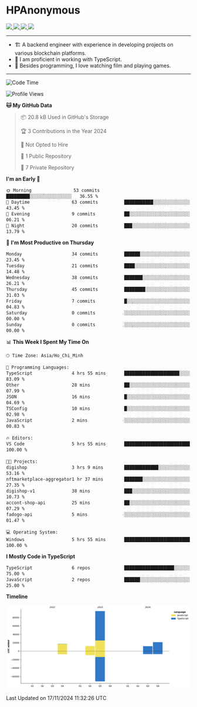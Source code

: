 # HPAnonymous
<p>
  <a href="https://twitter.com/HoratioPham98">
    <img src="https://img.shields.io/badge/-Twitter-1ca0f1?style=flat-square&labelColor=1ca0f1&logo=twitter&logoColor=white&link=https://twitter.com/HoratioPham98">
   <a/>
  <a href="https://stackoverflow.com/users/20403779/illuminati">
    <img src="https://img.shields.io/badge/-StackOverflow-f48024?style=flat-square&labelColor=f48024&logo=stackoverflow&logoColor=white&link=https://stackoverflow.com/users/20403779/illuminati">
   <a/>
  <a href="https://www.linkedin.com/in/hieuphamuit/">
    <img src="https://img.shields.io/badge/-LinkedIn-blue?style=flat-square&logo=Linkedin&logoColor=white&link=https://www.linkedin.com/in/hieuphamuit/">
  <a/>
   <a href="mailto:phamngochieuuit@gmail.com">
    <img src="https://img.shields.io/badge/-Email-c14438?style=flat-square&logo=Gmail&logoColor=white&link=mailto:phamngochieuuit@gmail.com">
   <a/>
</p>

---

- 🏗️ A backend engineer with experience in developing projects on various blockchain platforms.
- 🌊 I am proficient in working with TypeScript.
- 🍣 Besides programming, I love watching film and playing games.
<!-- - ⚡ I mostly write JavaScript for dev and C++ for competitive programming (not active now). -->

---

<!--START_SECTION:waka-->
![Code Time](http://img.shields.io/badge/Code%20Time-161%20hrs%2038%20mins-blue)

![Profile Views](http://img.shields.io/badge/Profile%20Views-0-blue)

**🐱 My GitHub Data** 

> 📦 20.8 kB Used in GitHub's Storage 
 > 
> 🏆 3 Contributions in the Year 2024
 > 
> 🚫 Not Opted to Hire
 > 
> 📜 1 Public Repository 
 > 
> 🔑 7 Private Repository 
 > 
**I'm an Early 🐤** 

```text
🌞 Morning                53 commits          █████████░░░░░░░░░░░░░░░░   36.55 % 
🌆 Daytime                63 commits          ███████████░░░░░░░░░░░░░░   43.45 % 
🌃 Evening                9 commits           ██░░░░░░░░░░░░░░░░░░░░░░░   06.21 % 
🌙 Night                  20 commits          ███░░░░░░░░░░░░░░░░░░░░░░   13.79 % 
```
📅 **I'm Most Productive on Thursday** 

```text
Monday                   34 commits          ██████░░░░░░░░░░░░░░░░░░░   23.45 % 
Tuesday                  21 commits          ████░░░░░░░░░░░░░░░░░░░░░   14.48 % 
Wednesday                38 commits          ███████░░░░░░░░░░░░░░░░░░   26.21 % 
Thursday                 45 commits          ████████░░░░░░░░░░░░░░░░░   31.03 % 
Friday                   7 commits           █░░░░░░░░░░░░░░░░░░░░░░░░   04.83 % 
Saturday                 0 commits           ░░░░░░░░░░░░░░░░░░░░░░░░░   00.00 % 
Sunday                   0 commits           ░░░░░░░░░░░░░░░░░░░░░░░░░   00.00 % 
```


📊 **This Week I Spent My Time On** 

```text
🕑︎ Time Zone: Asia/Ho_Chi_Minh

💬 Programming Languages: 
TypeScript               4 hrs 55 mins       █████████████████████░░░░   83.09 % 
Other                    28 mins             ██░░░░░░░░░░░░░░░░░░░░░░░   07.99 % 
JSON                     16 mins             █░░░░░░░░░░░░░░░░░░░░░░░░   04.69 % 
TSConfig                 10 mins             █░░░░░░░░░░░░░░░░░░░░░░░░   02.98 % 
JavaScript               2 mins              ░░░░░░░░░░░░░░░░░░░░░░░░░   00.83 % 

🔥 Editors: 
VS Code                  5 hrs 55 mins       █████████████████████████   100.00 % 

🐱‍💻 Projects: 
digishop                 3 hrs 9 mins        █████████████░░░░░░░░░░░░   53.16 % 
nftmarketplace-aggregator1 hr 37 mins        ███████░░░░░░░░░░░░░░░░░░   27.35 % 
digishop-v1              38 mins             ███░░░░░░░░░░░░░░░░░░░░░░   10.73 % 
accont-shop-api          25 mins             ██░░░░░░░░░░░░░░░░░░░░░░░   07.29 % 
fadogo-api               5 mins              ░░░░░░░░░░░░░░░░░░░░░░░░░   01.47 % 

💻 Operating System: 
Windows                  5 hrs 55 mins       █████████████████████████   100.00 % 
```

**I Mostly Code in TypeScript** 

```text
TypeScript               6 repos             ███████████████████░░░░░░   75.00 % 
JavaScript               2 repos             ██████░░░░░░░░░░░░░░░░░░░   25.00 % 
```



**Timeline**

![Lines of Code chart](https://raw.githubusercontent.com/HPAnonymous/HPAnonymous/main/assets/bar_graph.png)


 Last Updated on 17/11/2024 11:32:26 UTC
<!--END_SECTION:waka-->
